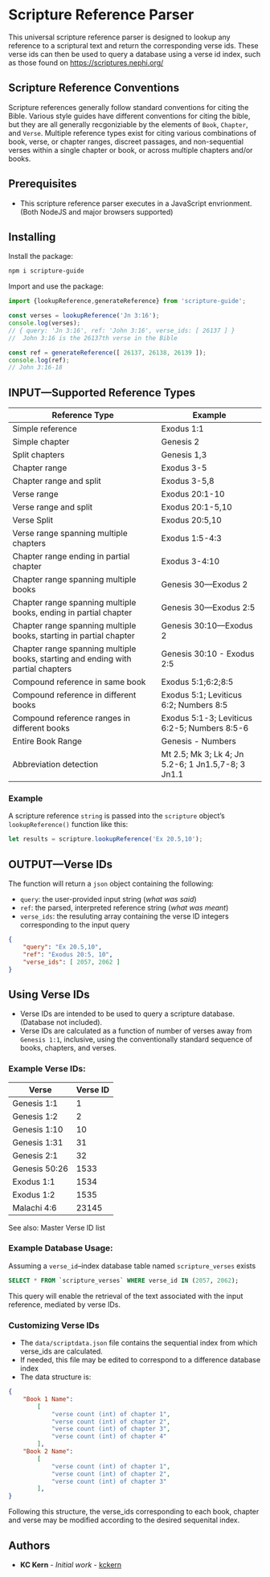 

# Scripture Reference Parser

This universal scripture reference parser is designed to lookup any reference to a scriptural text and return the corresponding verse ids.  These verse ids can then be used to query a database using a verse id index, such as those found on https://scriptures.nephi.org/

## Scripture Reference Conventions
Scripture references generally follow standard conventions for citing the Bible. Various style guides have different conventions for citing the bible, but they are all generally recgoniziable by the elements of `Book`, `Chapter`, and `Verse`. Multiple reference types exist for citing various combinations of book, verse, or chapter ranges,  discreet passages, and non-sequential verses within a single chapter or book, or across multiple chapters and/or books.

## Prerequisites

 - This scripture reference parser executes in a JavaScript envrionment.  (Both NodeJS and major browsers supported)

## Installing

Install the package:
```bash
npm i scripture-guide
```
Import and use the package:
```js
import {lookupReference,generateReference} from 'scripture-guide';

const verses = lookupReference('Jn 3:16');
console.log(verses);
// { query: 'Jn 3:16', ref: 'John 3:16', verse_ids: [ 26137 ] }
//  John 3:16 is the 26137th verse in the Bible

const ref = generateReference([ 26137, 26138, 26139 ]);
console.log(ref);
// John 3:16-18

```

## INPUT—Supported Reference Types
|**Reference Type**|**Example**  |
|--|--|
|Simple reference | Exodus 1:1 |
| Simple chapter | Genesis 2 |
| Split chapters  |  Genesis 1,3 |
| Chapter range | Exodus 3-5 |
| Chapter range and split | Exodus 3-5,8 |
| Verse range | Exodus 20:1-10 |
| Verse range and split | Exodus 20:1-5,10 |
| Verse Split | Exodus 20:5,10 |
| Verse range spanning multiple chapters | Exodus 1:5-4:3 |
| Chapter range ending in partial chapter | Exodus 3-4:10 |
| Chapter range spanning multiple books | Genesis 30—Exodus 2 |
| Chapter range spanning multiple books, ending in partial chapter | Genesis 30—Exodus 2:5 |
| Chapter range spanning multiple books, starting in partial chapter | Genesis 30:10—Exodus 2 |
| Chapter range spanning multiple books, starting and ending with partial chapters | Genesis 30:10 - Exodus 2:5 |
| Compound reference in same book | Exodus 5:1;6:2;8:5 |
| Compound reference in different books | Exodus 5:1; Leviticus 6:2; Numbers 8:5 |
| Compound reference ranges in different books | Exodus 5:1-3; Leviticus 6:2-5; Numbers 8:5-6 |
| Entire Book Range | Genesis - Numbers |
| Abbreviation detection | Mt 2.5; Mk 3; Lk 4; Jn 5.2-6; 1 Jn1.5,7-8; 3 Jn1.1 |

###  Example
A scripture reference `string` is passed into the `scripture` object’s `lookupReference()` function like this:
```js
let results = scripture.lookupReference('Ex 20.5,10');
```

## OUTPUT—Verse IDs
The function will return a `json` object containing the following:
 - `query`: the user-provided input string (*what was said*)
 - `ref`: the parsed, interpreted reference string (*what was meant*)
 - `verse_ids`: the resuluting array containing the verse ID integers corresponding to the input query

```json
{
    "query": "Ex 20.5,10",
    "ref": "Exodus 20:5, 10",
    "verse_ids": [ 2057, 2062 ]
}
```

## Using Verse IDs

 - Verse IDs are intended to be used to query a scripture database.  (Database not included).
 - Verse IDs are calculated as a function of number of verses away from `Genesis 1:1`, inclusive, using the conventionally standard sequence of books, chapters, and verses.

### Example Verse IDs:
|Verse|Verse ID|
|--|--|
|Genesis 1:1| 1 |
|Genesis 1:2| 2 |
|Genesis 1:10| 10 |
|Genesis 1:31| 31 |
|Genesis 2:1| 32 |
|Genesis 50:26| 1533 |
|Exodus 1:1| 1534 |
|Exodus 1:2| 1535 |
|Malachi 4:6| 23145 |

See also: Master Verse ID list


### Example Database Usage:
Assuming a `verse_id`–index database table named `scripture_verses` exists
```sql
SELECT * FROM `scripture_verses` WHERE verse_id IN (2057, 2062);
```
This query will enable the retrieval of the text associated with the input reference, mediated by verse IDs.

### Customizing Verse IDs

 - The `data/scriptdata.json` file contains the sequential index from which verse_ids are calculated.
 - If needed, this file may be edited to correspond to a difference database index
 - The data structure is:
```json
{
    "Book 1 Name": 
        [
            "verse count (int) of chapter 1",
            "verse count (int) of chapter 2",
            "verse count (int) of chapter 3",
            "verse count (int) of chapter 4"
        ],
    "Book 2 Name": 
        [
            "verse count (int) of chapter 1",
            "verse count (int) of chapter 2",
            "verse count (int) of chapter 3"
        ],
}
```
Following this structure, the verse_ids corresponding to each book, chapter and verse may be modified according to the desired sequenital index.

## Authors

* **KC Kern** - *Initial work* - [kckern](https://github.com/kckern)
